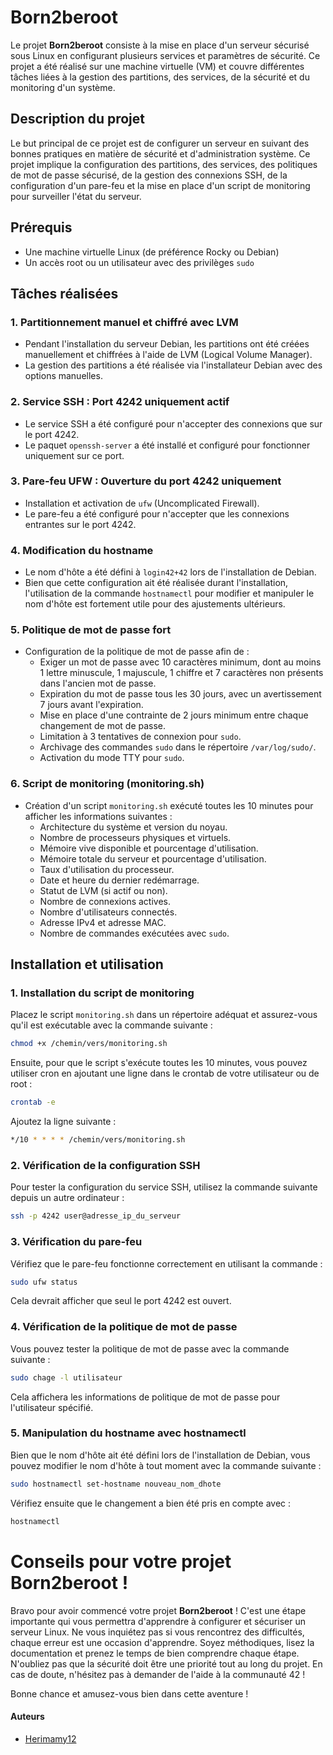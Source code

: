 # Born2beroot

Le projet **Born2beroot** consiste à la mise en place d'un serveur sécurisé sous Linux en configurant plusieurs services et paramètres de sécurité. Ce projet a été réalisé sur une machine virtuelle (VM) et couvre différentes tâches liées à la gestion des partitions, des services, de la sécurité et du monitoring d'un système.

## Description du projet

Le but principal de ce projet est de configurer un serveur en suivant des bonnes pratiques en matière de sécurité et d'administration système. Ce projet implique la configuration des partitions, des services, des politiques de mot de passe sécurisé, de la gestion des connexions SSH, de la configuration d'un pare-feu et la mise en place d'un script de monitoring pour surveiller l'état du serveur.

## Prérequis

- Une machine virtuelle Linux (de préférence Rocky ou Debian)
- Un accès root ou un utilisateur avec des privilèges `sudo`

## Tâches réalisées

### 1. Partitionnement manuel et chiffré avec LVM
- Pendant l'installation du serveur Debian, les partitions ont été créées manuellement et chiffrées à l'aide de LVM (Logical Volume Manager).
- La gestion des partitions a été réalisée via l'installateur Debian avec des options manuelles.

### 2. Service SSH : Port 4242 uniquement actif
- Le service SSH a été configuré pour n'accepter des connexions que sur le port 4242.
- Le paquet `openssh-server` a été installé et configuré pour fonctionner uniquement sur ce port.

### 3. Pare-feu UFW : Ouverture du port 4242 uniquement
- Installation et activation de `ufw` (Uncomplicated Firewall).
- Le pare-feu a été configuré pour n'accepter que les connexions entrantes sur le port 4242.

### 4. Modification du hostname
- Le nom d'hôte a été défini à `login42+42` lors de l'installation de Debian.
- Bien que cette configuration ait été réalisée durant l'installation, l'utilisation de la commande `hostnamectl` pour modifier et manipuler le nom d'hôte est fortement utile pour des ajustements ultérieurs.

### 5. Politique de mot de passe fort
- Configuration de la politique de mot de passe afin de :
  - Exiger un mot de passe avec 10 caractères minimum, dont au moins 1 lettre minuscule, 1 majuscule, 1 chiffre et 7 caractères non présents dans l'ancien mot de passe.
  - Expiration du mot de passe tous les 30 jours, avec un avertissement 7 jours avant l'expiration.
  - Mise en place d'une contrainte de 2 jours minimum entre chaque changement de mot de passe.
  - Limitation à 3 tentatives de connexion pour `sudo`.
  - Archivage des commandes `sudo` dans le répertoire `/var/log/sudo/`.
  - Activation du mode TTY pour `sudo`.

### 6. Script de monitoring (monitoring.sh)
- Création d'un script `monitoring.sh` exécuté toutes les 10 minutes pour afficher les informations suivantes :
  - Architecture du système et version du noyau.
  - Nombre de processeurs physiques et virtuels.
  - Mémoire vive disponible et pourcentage d'utilisation.
  - Mémoire totale du serveur et pourcentage d'utilisation.
  - Taux d'utilisation du processeur.
  - Date et heure du dernier redémarrage.
  - Statut de LVM (si actif ou non).
  - Nombre de connexions actives.
  - Nombre d'utilisateurs connectés.
  - Adresse IPv4 et adresse MAC.
  - Nombre de commandes exécutées avec `sudo`.

## Installation et utilisation

### 1. Installation du script de monitoring
Placez le script `monitoring.sh` dans un répertoire adéquat et assurez-vous qu'il est exécutable avec la commande suivante :

```bash
chmod +x /chemin/vers/monitoring.sh
```

Ensuite, pour que le script s'exécute toutes les 10 minutes, vous pouvez utiliser cron en ajoutant une ligne dans le crontab de votre utilisateur ou de root :

```bash
crontab -e
```

Ajoutez la ligne suivante :

```bash
*/10 * * * * /chemin/vers/monitoring.sh
```

### 2. Vérification de la configuration SSH
Pour tester la configuration du service SSH, utilisez la commande suivante depuis un autre ordinateur :

```bash
ssh -p 4242 user@adresse_ip_du_serveur
```

### 3. Vérification du pare-feu
Vérifiez que le pare-feu fonctionne correctement en utilisant la commande :

```bash
sudo ufw status
```

Cela devrait afficher que seul le port 4242 est ouvert.

### 4. Vérification de la politique de mot de passe
Vous pouvez tester la politique de mot de passe avec la commande suivante :

```bash
sudo chage -l utilisateur
```

Cela affichera les informations de politique de mot de passe pour l'utilisateur spécifié.

### 5. Manipulation du hostname avec hostnamectl
Bien que le nom d'hôte ait été défini lors de l'installation de Debian, vous pouvez modifier le nom d'hôte à tout moment avec la commande suivante :

```bash
sudo hostnamectl set-hostname nouveau_nom_dhote
```

Vérifiez ensuite que le changement a bien été pris en compte avec :

```bash
hostnamectl
```
# Conseils pour votre projet Born2beroot !

Bravo pour avoir commencé votre projet **Born2beroot** ! C'est une étape importante qui vous permettra d'apprendre à configurer et sécuriser un serveur Linux. Ne vous inquiétez pas si vous rencontrez des difficultés, chaque erreur est une occasion d'apprendre. Soyez méthodiques, lisez la documentation et prenez le temps de bien comprendre chaque étape. N'oubliez pas que la sécurité doit être une priorité tout au long du projet. En cas de doute, n'hésitez pas à demander de l'aide à la communauté 42 !

Bonne chance et amusez-vous bien dans cette aventure !

#### Auteurs

- [Herimamy12](https://github.com/Herimamy12)
